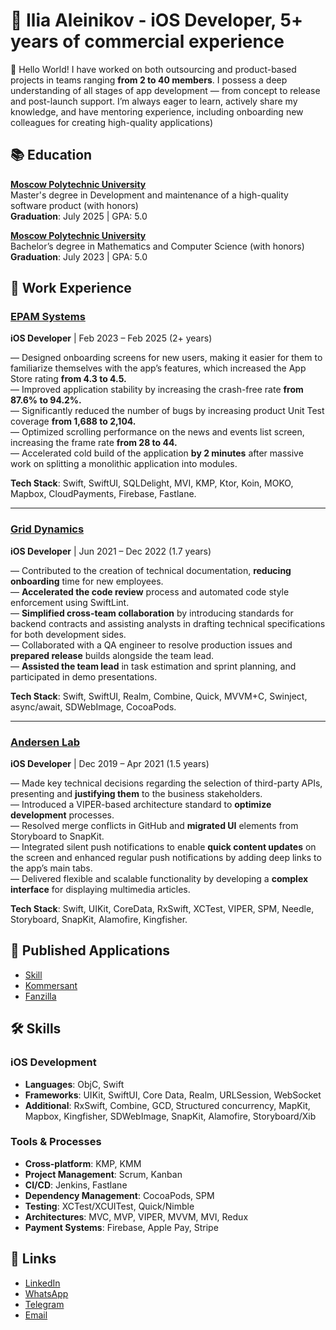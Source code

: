 #  Ilia Aleinikov - iOS Developer, 5+ years of commercial experience

👋 Hello World! I have worked on both outsourcing and product-based projects in teams ranging **from 2 to 40 members**. I possess a deep understanding of all stages of app development — from concept to release and post-launch support. I’m always eager to learn, actively share my knowledge, and have mentoring experience, including onboarding new colleagues for creating high-quality applications)

## 📚 Education

**[Moscow Polytechnic University](https://mospolytech.ru/en/)**  
Master's degree in Development and maintenance of a high-quality software product (with honors)  
**Graduation**: July 2025 | GPA: 5.0  

**[Moscow Polytechnic University](https://mospolytech.ru/en/)**    
Bachelor’s degree in Mathematics and Computer Science  (with honors)  
**Graduation**: July 2023 | GPA: 5.0  

## 💼 Work Experience

### [EPAM Systems](https://www.epam.com/)  
**iOS Developer** | Feb 2023 – Feb 2025 (2+ years)  

— Designed onboarding screens for new users, making it easier for them to familiarize themselves with the app’s features, which increased the App Store rating **from 4.3 to 4.5.**  
— Improved application stability by increasing the crash-free rate **from 87.6% to 94.2%.**  
— Significantly reduced the number of bugs by increasing product Unit Test coverage **from 1,688 to 2,104.**  
— Optimized scrolling performance on the news and events list screen, increasing the frame rate **from 28 to 44.**  
— Accelerated cold build of the application **by 2 minutes** after massive work on splitting a monolithic application into modules.  

**Tech Stack**: Swift, SwiftUI, SQLDelight, MVI, KMP, Ktor, Koin, MOKO, Mapbox, CloudPayments, Firebase, Fastlane.

---

### [Grid Dynamics](https://www.griddynamics.com/)  
**iOS Developer** | Jun 2021 – Dec 2022 (1.7 years)  

— Contributed to the creation of technical documentation, **reducing onboarding** time for new employees.  
— **Accelerated the code review** process and automated code style enforcement using SwiftLint.  
— **Simplified cross-team collaboration** by introducing standards for backend contracts and assisting analysts in drafting technical specifications for both development sides.  
— Collaborated with a QA engineer to resolve production issues and **prepared release** builds alongside the team lead.  
— **Assisted the team lead** in task estimation and sprint planning, and participated in demo presentations.  

**Tech Stack**: Swift, SwiftUI, Realm, Combine, Quick, MVVM+C, Swinject, async/await, SDWebImage, CocoaPods.

---

### [Andersen Lab](https://andersenlab.com/)  
**iOS Developer** | Dec 2019 – Apr 2021 (1.5 years)  

— Made key technical decisions regarding the selection of third-party APIs, presenting and **justifying them** to the business stakeholders.  
— Introduced a VIPER-based architecture standard to **optimize development** processes.  
— Resolved merge conflicts in GitHub and **migrated UI** elements from Storyboard to SnapKit.  
— Integrated silent push notifications to enable **quick content updates** on the screen and enhanced regular push notifications by adding deep links to the app’s main tabs.  
— Delivered flexible and scalable functionality by developing a **complex interface** for displaying multimedia articles.  

**Tech Stack**: Swift, UIKit, CoreData, RxSwift, XCTest, VIPER, SPM, Needle, Storyboard, SnapKit, Alamofire, Kingfisher.

## 📱 Published Applications

- [Skill](https://apps.apple.com/us/app/skill-ski-mtb-tracker/id1329688004)
- [Kommersant](https://www.rustore.ru/catalog/app/com.nsadv.kommersant)
- [Fanzilla](https://fanzilla.app/)

## 🛠️ Skills

### iOS Development
- **Languages**: ObjC, Swift
- **Frameworks**: UIKit, SwiftUI, Core Data, Realm, URLSession, WebSocket
- **Additional**: RxSwift, Combine, GCD, Structured concurrency, MapKit, Mapbox, Kingfisher, SDWebImage, SnapKit, Alamofire, Storyboard/Xib
  
### Tools & Processes
- **Cross-platform**: KMP, KMM
- **Project Management**: Scrum, Kanban
- **CI/CD**: Jenkins, Fastlane
- **Dependency Management**: CocoaPods, SPM
- **Testing**: XCTest/XCUITest, Quick/Nimble
- **Architectures**: MVC, MVP, VIPER, MVVM, MVI, Redux
- **Payment Systems**: Firebase, Apple Pay, Stripe

## 🔗 Links

- [LinkedIn](https://www.linkedin.com/in/ilia-aleinikov-solos)
- [WhatsApp](https://wa.me/37493456012)
- [Telegram](https://t.me/ilia_aleinikov_solos)
- [Email](mailto:alejnikov.ilya@gmail.com)
